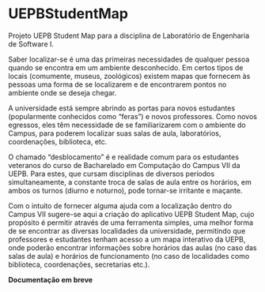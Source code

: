# UEPBStudentMap
Projeto UEPB Student Map para a disciplina de Laboratório de Engenharia de Software I.

Saber localizar-se é uma das primeiras necessidades de qualquer pessoa quando
se encontra em um ambiente desconhecido. Em certos tipos de locais (comumente,
museus, zoológicos) existem mapas que fornecem às pessoas uma forma de se
localizarem e de encontrarem pontos no ambiente onde se deseja chegar.

A universidade está sempre abrindo as portas para novos estudantes
(popularmente conhecidos como “feras”) e novos professores. Como novos egressos,
eles têm necessidade de se familiarizarem com o ambiente do Campus, para poderem
localizar suas salas de aula, laboratórios, coordenações, biblioteca, etc.

O chamado “desblocamento” é e realidade comum para os estudantes veteranos
do curso de Bacharelado em Computação do Campus VII da UEPB. Para estes, que
cursam disciplinas de diversos períodos simultaneamente, a constante troca de salas de
aula entre os horários, em ambos os turnos (diurno e noturno), pode tornar-se irritante e
maçante.

Com o intuito de fornecer alguma ajuda com a localização dentro do Campus
VII sugere-se aqui a criação do aplicativo UEPB Student Map, cujo propósito é permitir
através de uma ferramenta simples, uma melhor forma de se encontrar as diversas
localidades da universidade, permitindo que professores e estudantes tenham acesso a
um mapa interativo da UEPB, onde poderão encontrar informações sobre horários das
aulas (no caso das salas de aula) e horários de funcionamento (no caso de localidades
como biblioteca, coordenações, secretarias etc.).

<B>Documentação em breve</B>

